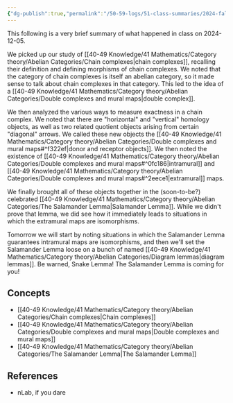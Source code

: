 ```yaml
---
{"dg-publish":true,"permalink":"/50-59-logs/51-class-summaries/2024-fall/math-561/2024-12/2024-12-05/","updated":"2024-12-05T16:48:25-08:00"}
---
```


This following is a very brief summary of what happened in class on 2024-12-05.

We picked up our study of [[40-49 Knowledge/41 Mathematics/Category theory/Abelian Categories/Chain complexes\|chain complexes]], recalling their definition and defining morphisms of chain complexes. We noted that the category of chain complexes is itself an abelian category, so it made sense to talk about chain complexes in that category. This led to the idea of a [[40-49 Knowledge/41 Mathematics/Category theory/Abelian Categories/Double complexes and mural maps\|double complex]].

We then analyzed the various ways to measure exactness in a chain complex. We noted that there are "horizontal" and "vertical" homology objects, as well as two related quotient objects arising from certain "diagonal" arrows. We called these new objects the [[40-49 Knowledge/41 Mathematics/Category theory/Abelian Categories/Double complexes and mural maps#^f322ef\|donor and receptor objects]]. We then noted the existence of [[40-49 Knowledge/41 Mathematics/Category theory/Abelian Categories/Double complexes and mural maps#^0fc186\|intramural]] and [[40-49 Knowledge/41 Mathematics/Category theory/Abelian Categories/Double complexes and mural maps#^2eece1\|extramural]] maps.

We finally brought all of these objects together in the (soon-to-be?) celebrated [[40-49 Knowledge/41 Mathematics/Category theory/Abelian Categories/The Salamander Lemma\|Salamander Lemma]]. While we didn't prove that lemma, we did see how it immediately leads to situations in which the extramural maps are isomorphisms.

Tomorrow we will start by noting situations in which the Salamander Lemma guarantees intramural maps are isomorphisms, and then we'll set the Salamander Lemma loose on a bunch of named [[40-49 Knowledge/41 Mathematics/Category theory/Abelian Categories/Diagram lemmas\|diagram lemmas]]. Be warned, Snake Lemma! The Salamander Lemma is coming for you!
## Concepts

- [[40-49 Knowledge/41 Mathematics/Category theory/Abelian Categories/Chain complexes\|Chain complexes]]
- [[40-49 Knowledge/41 Mathematics/Category theory/Abelian Categories/Double complexes and mural maps\|Double complexes and mural maps]]
- [[40-49 Knowledge/41 Mathematics/Category theory/Abelian Categories/The Salamander Lemma\|The Salamander Lemma]]

## References

- nLab, if you dare